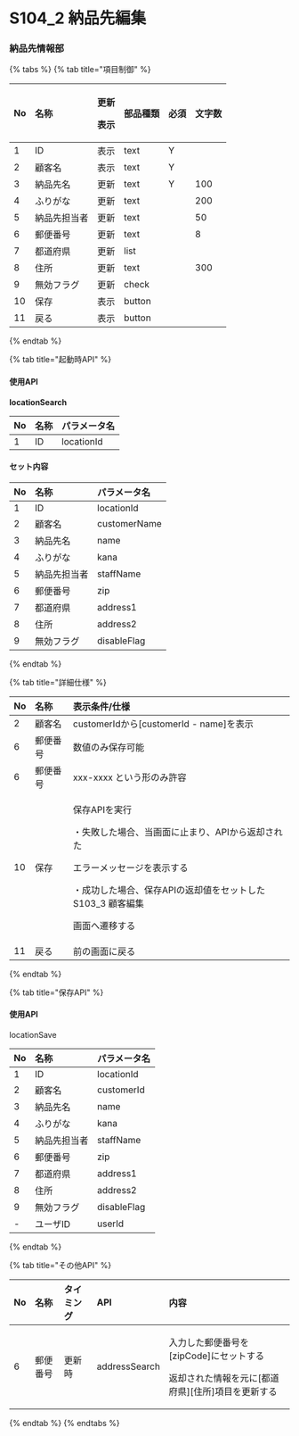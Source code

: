 # S104\_2 納品先編集

### 納品先情報部

{% tabs %}
{% tab title="項目制御" %}
<table>
  <thead>
    <tr>
      <th style="text-align:left">No</th>
      <th style="text-align:left">名称</th>
      <th style="text-align:left">
        <p>更新</p>
        <p>表示</p>
      </th>
      <th style="text-align:left">部品種類</th>
      <th style="text-align:left">必須</th>
      <th style="text-align:left">文字数</th>
    </tr>
  </thead>
  <tbody>
    <tr>
      <td style="text-align:left">1</td>
      <td style="text-align:left">ID</td>
      <td style="text-align:left">表示</td>
      <td style="text-align:left">text</td>
      <td style="text-align:left">Y</td>
      <td style="text-align:left"></td>
    </tr>
    <tr>
      <td style="text-align:left">2</td>
      <td style="text-align:left">顧客名</td>
      <td style="text-align:left">表示</td>
      <td style="text-align:left">text</td>
      <td style="text-align:left">Y</td>
      <td style="text-align:left"></td>
    </tr>
    <tr>
      <td style="text-align:left">3</td>
      <td style="text-align:left">納品先名</td>
      <td style="text-align:left">更新</td>
      <td style="text-align:left">text</td>
      <td style="text-align:left">Y</td>
      <td style="text-align:left">100</td>
    </tr>
    <tr>
      <td style="text-align:left">4</td>
      <td style="text-align:left">ふりがな</td>
      <td style="text-align:left">更新</td>
      <td style="text-align:left">text</td>
      <td style="text-align:left"></td>
      <td style="text-align:left">200</td>
    </tr>
    <tr>
      <td style="text-align:left">5</td>
      <td style="text-align:left">納品先担当者</td>
      <td style="text-align:left">更新</td>
      <td style="text-align:left">text</td>
      <td style="text-align:left"></td>
      <td style="text-align:left">50</td>
    </tr>
    <tr>
      <td style="text-align:left">6</td>
      <td style="text-align:left">郵便番号</td>
      <td style="text-align:left">更新</td>
      <td style="text-align:left">text</td>
      <td style="text-align:left"></td>
      <td style="text-align:left">8</td>
    </tr>
    <tr>
      <td style="text-align:left">7</td>
      <td style="text-align:left">都道府県</td>
      <td style="text-align:left">更新</td>
      <td style="text-align:left">list</td>
      <td style="text-align:left"></td>
      <td style="text-align:left"></td>
    </tr>
    <tr>
      <td style="text-align:left">8</td>
      <td style="text-align:left">住所</td>
      <td style="text-align:left">更新</td>
      <td style="text-align:left">text</td>
      <td style="text-align:left"></td>
      <td style="text-align:left">300</td>
    </tr>
    <tr>
      <td style="text-align:left">9</td>
      <td style="text-align:left">無効フラグ</td>
      <td style="text-align:left">更新</td>
      <td style="text-align:left">check</td>
      <td style="text-align:left"></td>
      <td style="text-align:left"></td>
    </tr>
    <tr>
      <td style="text-align:left">10</td>
      <td style="text-align:left">保存</td>
      <td style="text-align:left">表示</td>
      <td style="text-align:left">button</td>
      <td style="text-align:left"></td>
      <td style="text-align:left"></td>
    </tr>
    <tr>
      <td style="text-align:left">11</td>
      <td style="text-align:left">戻る</td>
      <td style="text-align:left">表示</td>
      <td style="text-align:left">button</td>
      <td style="text-align:left"></td>
      <td style="text-align:left"></td>
    </tr>
  </tbody>
</table>
{% endtab %}

{% tab title="起動時API" %}
#### 使用API

**locationSearch**

| **No** | 名称 | パラメータ名 |
| :--- | :--- | :--- |
| 1 | ID | locationId |

#### セット内容

| No | 名称 | パラメータ名 |
| :--- | :--- | :--- |
| 1 | ID | locationId |
| 2 | 顧客名 | customerName |
| 3 | 納品先名 | name |
| 4 | ふりがな | kana |
| 5 | 納品先担当者 | staffName |
| 6 | 郵便番号 | zip |
| 7 | 都道府県 | address1 |
| 8 | 住所 | address2 |
| 9 | 無効フラグ | disableFlag |
{% endtab %}

{% tab title="詳細仕様" %}
<table>
  <thead>
    <tr>
      <th style="text-align:left">No</th>
      <th style="text-align:left">名称</th>
      <th style="text-align:left">表示条件/仕様</th>
    </tr>
  </thead>
  <tbody>
    <tr>
      <td style="text-align:left">2</td>
      <td style="text-align:left">顧客名</td>
      <td style="text-align:left">customerIdから[customerId - name]を表示</td>
    </tr>
    <tr>
      <td style="text-align:left">6</td>
      <td style="text-align:left">郵便番号</td>
      <td style="text-align:left">数値のみ保存可能</td>
    </tr>
    <tr>
      <td style="text-align:left">6</td>
      <td style="text-align:left">郵便番号</td>
      <td style="text-align:left">xxx-xxxx という形のみ許容</td>
    </tr>
    <tr>
      <td style="text-align:left">10</td>
      <td style="text-align:left">保存</td>
      <td style="text-align:left">
        <p>保存APIを実行</p>
        <p>・失敗した場合、当画面に止まり、APIから返却された</p>
        <p>エラーメッセージを表示する</p>
        <p>・成功した場合、保存APIの返却値をセットしたS103_3 顧客編集</p>
        <p>画面へ遷移する</p>
      </td>
    </tr>
    <tr>
      <td style="text-align:left">11</td>
      <td style="text-align:left">戻る</td>
      <td style="text-align:left">前の画面に戻る</td>
    </tr>
  </tbody>
</table>
{% endtab %}

{% tab title="保存API" %}
#### 使用API

locationSave

| No | 名称 | パラメータ名 |
| :--- | :--- | :--- |
| 1 | ID | locationId |
| 2 | 顧客名 | customerId |
| 3 | 納品先名 | name |
| 4 | ふりがな | kana |
| 5 | 納品先担当者 | staffName |
| 6 | 郵便番号 | zip |
| 7 | 都道府県 | address1 |
| 8 | 住所 | address2 |
| 9 | 無効フラグ | disableFlag |
| - | ユーザID | userId |
{% endtab %}

{% tab title="その他API" %}
<table>
  <thead>
    <tr>
      <th style="text-align:left">No</th>
      <th style="text-align:left">名称</th>
      <th style="text-align:left">タイミング</th>
      <th style="text-align:left">API</th>
      <th style="text-align:left">内容</th>
    </tr>
  </thead>
  <tbody>
    <tr>
      <td style="text-align:left">6</td>
      <td style="text-align:left">郵便番号</td>
      <td style="text-align:left">更新時</td>
      <td style="text-align:left">addressSearch</td>
      <td style="text-align:left">
        <p>入力した郵便番号を[zipCode]にセットする</p>
        <p>返却された情報を元に[都道府県][住所]項目を更新する</p>
      </td>
    </tr>
  </tbody>
</table>
{% endtab %}
{% endtabs %}

